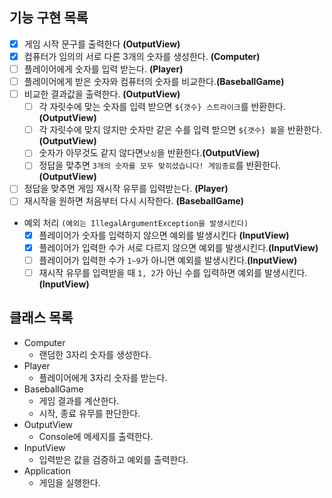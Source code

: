 

##  기능 구현 목록

- [x] 게임 시작 문구를 출력한다 **(OutputView)**
- [x] 컴퓨터가 임의의 서로 다른 3개의 숫자를 생성한다. **(Computer)**
- [ ] 플레이어에게 숫자를 입력 받는다.  **(Player)**
- [ ] 플레이어에게 받은 숫자와 컴퓨터의 숫자를 비교한다.**(BaseballGame)**
- [ ] 비교한 결과값을 출력한다. **(OutputView)**
    - [ ] 각 자릿수에 맞는 숫자를 입력 받으면 `${갯수} 스트라이크`를 반환한다. **(OutputView)**
    - [ ] 각 자릿수에 맞지 않지만 숫자만 같은 수를 입력 받으면 `${갯수} 볼`을 반환한다. **(OutputView)**
    - [ ] 숫자가 아무것도 같지 않다면`낫싱`을 반환한다.**(OutputView)**
    - [ ] 정답을 맞추면 `3개의 숫자를 모두 맞히셨습니다! 게임종료`를 반환한다.**(OutputView)**
- [ ] 정답을 맞추면 게임 재시작 유무를 입력받는다. **(Player)**
- [ ] 재시작을 원하면 처음부터 다시 시작한다. **(BaseballGame)**
- 예외 처리 `(예외는 IllegalArgumentException을 발생시킨다)`
    - [x] 플레이어가 숫자를 입력하지 않으면 예외를 발생시킨다 **(InputView)**
    - [x] 플레이어가 입력한 수가 서로 다르지 않으면 예외를 발생시킨다.**(InputView)**
    - [ ] 플레이어가 입력한 수가 `1~9`가 아니면 예외를 발생시킨다.**(InputView)**
    - [ ] 재시작 유무를 입력받을 때 `1, 2`가 아닌 수를 입력하면 예외를 발생시킨다.**(InputView)**

## 클래스 목록

- Computer
    - 랜덤한 3자리 숫자를 생성한다.
- Player
    - 플레이어에게 3자리 숫자를 받는다.
- BaseballGame
    - 게임 결과를 계산한다.
    - 시작, 종료 유무를 판단한다.
- OutputView
    - Console에 메세지를 출력한다.
- InputView
    - 입력받은 값을 검증하고 예외를 출력한다.
- Application
    - 게임을 실행한다.
